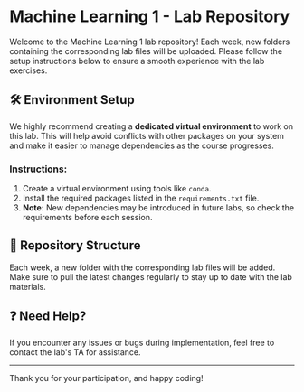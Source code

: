 # Machine Learning 1 - Lab Repository

Welcome to the Machine Learning 1 lab repository! Each week, new folders containing the corresponding lab files will be uploaded. Please follow the setup instructions below to ensure a smooth experience with the lab exercises.

## 🛠 Environment Setup

We highly recommend creating a **dedicated virtual environment** to work on this lab. This will help avoid conflicts with other packages on your system and make it easier to manage dependencies as the course progresses.

### Instructions:

1. Create a virtual environment using tools like `conda`.
2. Install the required packages listed in the `requirements.txt` file.
3. **Note:** New dependencies may be introduced in future labs, so check the requirements before each session.

## 📂 Repository Structure

Each week, a new folder with the corresponding lab files will be added. Make sure to pull the latest changes regularly to stay up to date with the lab materials.

## ❓ Need Help?

If you encounter any issues or bugs during implementation, feel free to contact the lab's TA for assistance.

---

Thank you for your participation, and happy coding!
